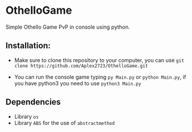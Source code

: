 # OthelloGame
Simple Othello Game PvP in console using python.

## Installation:

- Make sure to clone this repository to your computer, you can use ```git clone https://github.com/Aplex2723/OthelloGame.git```

- You can run the console game typing ```py Main.py``` or ```python Main.py```, if you have python3 you need to use ```python3 Main.py```

## Dependencies
- Library `os`
- Library `ABS` for the use of `abstractmethod`
